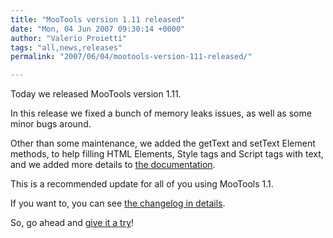 ```yaml
---
title: "MooTools version 1.11 released"
date: "Mon, 04 Jun 2007 09:30:14 +0000"
author: "Valerio Proietti"
tags: "all,news,releases"
permalink: "2007/06/04/mootools-version-111-released/"

---
```

Today we released MooTools version 1.11.

In this release we fixed a bunch of memory leaks issues, as well as some minor bugs around.

Other than some maintenance, we added the getText and setText Element methods, to help filling HTML Elements, Style tags and Script tags with text, and we added more details to [the documentation](http://docs.mootools.net/).

This is a recommended update for all of you using MooTools 1.1.

If you want to, you can see [the changelog in details](http://dev.mootools.net/wiki/changelog).

So, go ahead and [give it a try](http://mootools.net/download)!